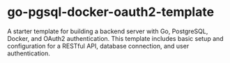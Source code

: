 # go-pgsql-docker-oauth2-template
A starter template for building a backend server with Go, PostgreSQL, Docker, and OAuth2 authentication. This template includes basic setup and configuration for a RESTful API, database connection, and user authentication.
